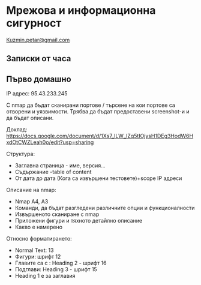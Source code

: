 # Мрежова и информационна сигурност
Kuzmin.petar@gmail.com

## Записки от часа

## Първо домашно
IP адрес: 95.43.233.245

С nmap да бъдат сканирани портове / търсене на кои портове са отворени и уязвимости. Трябва да бъдат предоставени screenshot-и и да бъдат описани.

Доклад: https://docs.google.com/document/d/1Xs7_lLW_lZq5tIOjysH1DEg3HodW6HxdOtCWZLeah0o/edit?usp=sharing

Структура:
- Заглавна страница - име, версия...
- Съдържание -table of content
- От дата до дата (Кога са извършени тестовете)+scope IP адреси

Описание на nmap:
- Nmap A4, A3
- Команди, да бъдат разгледени различните опции и функционалности
- Извършеното сканиране с nmap
- Приложени фигури и тяхното детайлно описание
- Какво е намеренo

Относно форматирането:
- Normal Text: 13
- Фигури: шрифт 12
- Главите са с : Heading 2 - шрифт 16
- Подглави: Heading 3 - шрифт 15
- Heading 1 e за заглавия
